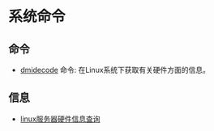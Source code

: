 # 系统命令

## 命令

* [dmidecode](dmidecide.md) 命令: 在Linux系统下获取有关硬件方面的信息。




## 信息

* [linux服务器硬件信息查询](hardware-info.md)
